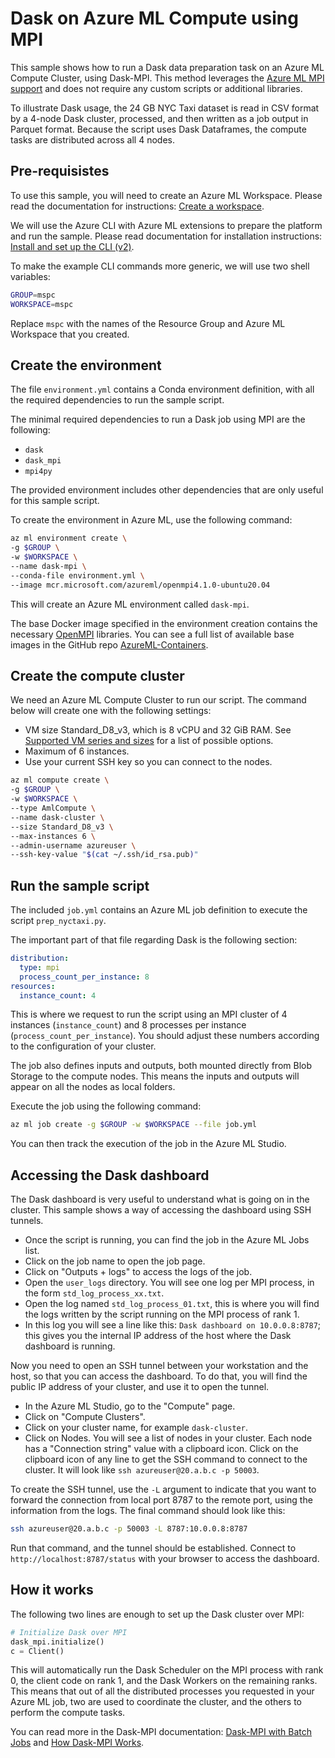 # Dask on Azure ML Compute using MPI

This sample shows how to run a Dask data preparation task on an Azure ML Compute Cluster, using Dask-MPI. This method leverages the [Azure ML MPI support](https://learn.microsoft.com/en-us/azure/machine-learning/how-to-train-distributed-gpu#mpi) and does not require any custom scripts or additional libraries.

To illustrate Dask usage, the 24 GB NYC Taxi dataset is read in CSV format by a 4-node Dask cluster, processed, and then written as a job output in Parquet format. Because the script uses Dask Dataframes, the compute tasks are distributed across all 4 nodes.

## Pre-requisistes

To use this sample, you will need to create an Azure ML Workspace. Please read the documentation for instructions: [Create a workspace](https://learn.microsoft.com/en-us/azure/machine-learning/concept-workspace#create-a-workspace).

We will use the Azure CLI with Azure ML extensions to prepare the platform and run the sample. Please read documentation for installation instructions: [Install and set up the CLI (v2)](https://learn.microsoft.com/en-us/azure/machine-learning/how-to-configure-cli?tabs=public).

To make the example CLI commands more generic, we will use two shell variables:

```sh
GROUP=mspc
WORKSPACE=mspc
```

Replace `mspc` with the names of the Resource Group and Azure ML Workspace that you created.

## Create the environment

The file `environment.yml` contains a Conda environment definition, with all the required dependencies to run the sample script.

The minimal required dependencies to run a Dask job using MPI are the following:

- `dask`
- `dask_mpi`
- `mpi4py`

The provided environment includes other dependencies that are only useful for this sample script.

To create the environment in Azure ML, use the following command:

```sh
az ml environment create \
-g $GROUP \
-w $WORKSPACE \
--name dask-mpi \
--conda-file environment.yml \
--image mcr.microsoft.com/azureml/openmpi4.1.0-ubuntu20.04
```

This will create an Azure ML environment called `dask-mpi`.

The base Docker image specified in the environment creation contains the necessary [OpenMPI](https://www.open-mpi.org/) libraries. You can see a full list of available base images in the GitHub repo [AzureML-Containers](https://github.com/Azure/AzureML-Containers).

## Create the compute cluster

We need an Azure ML Compute Cluster to run our script. The command below will create one with the following settings:

- VM size Standard_D8_v3, which is 8 vCPU and 32 GiB RAM. See [Supported VM series and sizes](https://learn.microsoft.com/en-us/azure/machine-learning/concept-compute-target#supported-vm-series-and-sizes) for a list of possible options.
- Maximum of 6 instances.
- Use your current SSH key so you can connect to the nodes.

```sh
az ml compute create \
-g $GROUP \
-w $WORKSPACE \
--type AmlCompute \
--name dask-cluster \
--size Standard_D8_v3 \
--max-instances 6 \
--admin-username azureuser \
--ssh-key-value "$(cat ~/.ssh/id_rsa.pub)"
```

## Run the sample script

The included `job.yml` contains an Azure ML job definition to execute the script `prep_nyctaxi.py`.

The important part of that file regarding Dask is the following section:

```yaml
distribution:
  type: mpi
  process_count_per_instance: 8
resources:
  instance_count: 4
```

This is where we request to run the script using an MPI cluster of 4 instances (`instance_count`) and 8 processes per instance (`process_count_per_instance`). You should adjust these numbers according to the configuration of your cluster.

The job also defines inputs and outputs, both mounted directly from Blob Storage to the compute nodes. This means the inputs and outputs will appear on all the nodes as local folders.

Execute the job using the following command:

```sh
az ml job create -g $GROUP -w $WORKSPACE --file job.yml
```

You can then track the execution of the job in the Azure ML Studio.

## Accessing the Dask dashboard

The Dask dashboard is very useful to understand what is going on in the cluster. This sample shows a way of accessing the dashboard using SSH tunnels.

- Once the script is running, you can find the job in the Azure ML Jobs list.
- Click on the job name to open the job page.
- Click on "Outputs + logs" to access the logs of the job.
- Open the `user_logs` directory. You will see one log per MPI process, in the form `std_log_process_xx.txt`.
- Open the log named `std_log_process_01.txt`, this is where you will find the logs written by the script running on the MPI process of rank 1.
- In this log you will see a line like this: `Dask dashboard on 10.0.0.8:8787`; this gives you the internal IP address of the host where the Dask dashboard is running.

Now you need to open an SSH tunnel between your workstation and the host, so that you can access the dashboard. To do that, you will find the public IP address of your cluster, and use it to open the tunnel.

- In the Azure ML Studio, go to the "Compute" page.
- Click on "Compute Clusters".
- Click on your cluster name, for example `dask-cluster`.
- Click on Nodes. You will see a list of nodes in your cluster. Each node has a "Connection string" value with a clipboard icon. Click on the clipboard icon of any line to get the SSH command to connect to the cluster. It will look like `ssh azureuser@20.a.b.c -p 50003`.

To create the SSH tunnel, use the `-L` argument to indicate that you want to forward the connection from local port 8787 to the remote port, using the information from the logs. The final command should look like this:

```sh
ssh azureuser@20.a.b.c -p 50003 -L 8787:10.0.0.8:8787
```

Run that command, and the tunnel should be established. Connect to `http://localhost:8787/status` with your browser to access the dashboard.

## How it works

The following two lines are enough to set up the Dask cluster over MPI:

```python
# Initialize Dask over MPI
dask_mpi.initialize()
c = Client()
```

This will automatically run the Dask Scheduler on the MPI process with rank 0, the client code on rank 1, and the Dask Workers on the remaining ranks. This means that out of all the distributed processes you requested in your Azure ML job, two are used to coordinate the cluster, and the others to perform the compute tasks.

You can read more in the Dask-MPI documentation: [Dask-MPI with Batch Jobs](https://mpi.dask.org/en/latest/batch.html) and [How Dask-MPI Works](https://mpi.dask.org/en/latest/howitworks.html).
